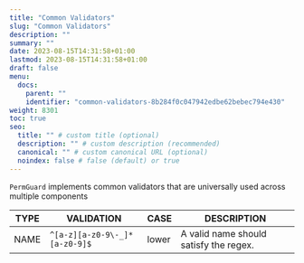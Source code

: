 ```yaml
---
title: "Common Validators"
slug: "Common Validators"
description: ""
summary: ""
date: 2023-08-15T14:31:58+01:00
lastmod: 2023-08-15T14:31:58+01:00
draft: false
menu:
  docs:
    parent: ""
    identifier: "common-validators-8b284f0c047942edbe62bebec794e430"
weight: 8301
toc: true
seo:
  title: "" # custom title (optional)
  description: "" # custom description (recommended)
  canonical: "" # custom canonical URL (optional)
  noindex: false # false (default) or true
---
```


`PermGuard` implements common validators that are universally used across multiple components

| TYPE | VALIDATION                             | CASE   | DESCRIPTION                            |
|------|----------------------------------------|--------|----------------------------------------|
| NAME | `^[a-z][a-z0-9\-_]*[a-z0-9]$` | lower  | A valid name should satisfy the regex. |
